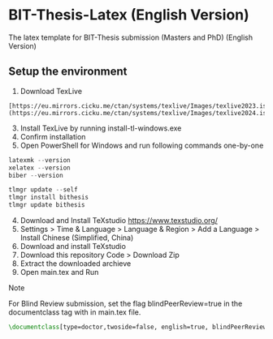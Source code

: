 # BIT-Thesis-Latex (English Version)
The latex template for BIT-Thesis submission (Masters and PhD) (English Version)

## Setup the environment
1. Download TexLive
```
[https://eu.mirrors.cicku.me/ctan/systems/texlive/Images/texlive2023.iso](https://eu.mirrors.cicku.me/ctan/systems/texlive/Images/texlive2024.iso)
```
3. Install TexLive by running install-tl-windows.exe
4. Confirm installation
5. Open PowerShell for Windows and run following commands one-by-one

```PowerShell
latexmk --version
xelatex --version
biber --version

tlmgr update --self
tlmgr install bithesis
tlmgr update bithesis
```
4. Download and Install TeXstudio
   https://www.texstudio.org/
5. Settings > Time & Language > Language & Region > Add a Language > Install Chinese (Simplified, China)
6. Download and install TeXstudio
7. Download this repository Code > Download Zip
8. Extract the downloaded archieve
9. Open main.tex and Run


> [!NOTE]
> For Blind Review submission, set the flag blindPeerReview=true in the documentclass tag with in main.tex file. 
```latex
\documentclass[type=doctor,twoside=false, english=true, blindPeerReview=true]{bithesis}
```
